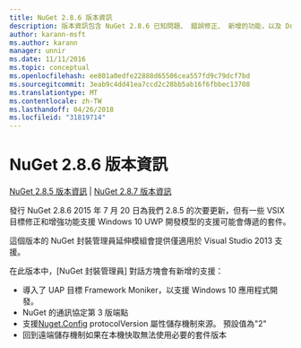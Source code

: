 ```yaml
---
title: NuGet 2.8.6 版本資訊
description: 版本資訊包含 NuGet 2.8.6 已知問題、 錯誤修正、 新增的功能，以及 Dcr。
author: karann-msft
ms.author: karann
manager: unnir
ms.date: 11/11/2016
ms.topic: conceptual
ms.openlocfilehash: ee801a0edfe22888d65506cea557fd9c79dcf7bd
ms.sourcegitcommit: 3eab9c4dd41ea7ccd2c28bb5ab16f6fbbec13708
ms.translationtype: MT
ms.contentlocale: zh-TW
ms.lasthandoff: 04/26/2018
ms.locfileid: "31819714"
---
```

# <a name="nuget-286-release-notes"></a>NuGet 2.8.6 版本資訊

[NuGet 2.8.5 版本資訊](../release-notes/nuget-2.8.5.md) | [NuGet 2.8.7 版本資訊](../release-notes/nuget-2.8.7.md)

發行 NuGet 2.8.6 2015 年 7 月 20 日為我們 2.8.5 的次要更新，但有一些 VSIX 目標修正和增強功能支援 Windows 10 UWP 開發模型的支援可能會傳遞的套件。

這個版本的 NuGet 封裝管理員延伸模組會提供僅適用於 Visual Studio 2013 支援。

在此版本中，[NuGet 封裝管理員] 對話方塊會有新增的支援：

* 導入了 UAP 目標 Framework Moniker，以支援 Windows 10 應用程式開發。
* NuGet 的通訊協定第 3 版端點
* 支援[Nuget.Config](../consume-packages/configuring-nuget-behavior.md) protocolVersion 屬性儲存機制來源。 預設值為"2"
* 回到遠端儲存機制如果在本機快取無法使用必要的套件版本